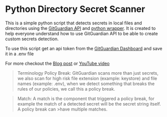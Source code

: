 # Python Directory Secret Scanner 
This is a simple python script that detects secrets in local files and directories using the [GitGuardian API](https://api.gitguardian.com) and [python wrapper](https://github.com/GitGuardian/py-gitguardian). It is created to help everyone understand how to use GitGuardian API to be able to create custom secrets detection. 


To use this script get an api token from the [GitGuardian Dashboard](https://dashboard.gitguardian.com) and save it in a .env file 

For more checkout the [Blog post](https://blog.gitguardian.com/scan-secrets/) or [YouTube video](https://youtu.be/PgivktH1MxA) 

>Terminology
>Policy Break: GitGuardian scans more than just secrets, we also scan for high risk file extension (example: keystore) and file names (example: .env), when we detect something that breaks the rules of our policies, we call this a policy break.

>Match: A match is the component that triggered a policy break, for example the match of a detected secret will be the secret string itself. A policy break can >have multiple matches.
